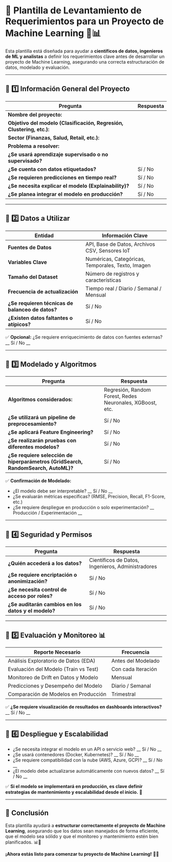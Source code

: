 # 📌 Plantilla de Levantamiento de Requerimientos para un Proyecto de Machine Learning 🤖📊

Esta plantilla está diseñada para ayudar a **científicos de datos, ingenieros de ML y analistas** a definir los requerimientos clave antes de desarrollar un proyecto de Machine Learning, asegurando una correcta estructuración de datos, modelado y evaluación.

---

## 📌 1️⃣ Información General del Proyecto

| Pregunta                          | Respuesta |
|----------------------------------|-----------|
| **Nombre del proyecto:**         |           |
| **Objetivo del modelo (Clasificación, Regresión, Clustering, etc.):** |           |
| **Sector (Finanzas, Salud, Retail, etc.):** |           |
| **Problema a resolver:** |           |
| **¿Se usará aprendizaje supervisado o no supervisado?** |           |
| **¿Se cuenta con datos etiquetados?** | Sí / No |
| **¿Se requieren predicciones en tiempo real?** | Sí / No |
| **¿Se necesita explicar el modelo (Explainability)?** | Sí / No |
| **¿Se planea integrar el modelo en producción?** | Sí / No |

---

## 📌 2️⃣ Datos a Utilizar

| Entidad          | Información Clave |
|----------------|-----------------|
| **Fuentes de Datos** | API, Base de Datos, Archivos CSV, Sensores IoT |
| **Variables Clave** | Numéricas, Categóricas, Temporales, Texto, Imagen |
| **Tamaño del Dataset** | Número de registros y características |
| **Frecuencia de actualización** | Tiempo real / Diario / Semanal / Mensual |
| **¿Se requieren técnicas de balanceo de datos?** | Sí / No |
| **¿Existen datos faltantes o atípicos?** | Sí / No |

✅ **Opcional:** ¿Se requiere enriquecimiento de datos con fuentes externas? __ Sí / No __

---

## 📌 3️⃣ Modelado y Algoritmos

| Pregunta                          | Respuesta |
|----------------------------------|-----------|
| **Algoritmos considerados:** | Regresión, Random Forest, Redes Neuronales, XGBoost, etc. |
| **¿Se utilizará un pipeline de preprocesamiento?** | Sí / No |
| **¿Se aplicará Feature Engineering?** | Sí / No |
| **¿Se realizarán pruebas con diferentes modelos?** | Sí / No |
| **¿Se requiere selección de hiperparámetros (GridSearch, RandomSearch, AutoML)?** | Sí / No |

✅ **Confirmación de Modelado:**
- ¿El modelo debe ser interpretable? __ Sí / No __
- ¿Se evaluarán métricas específicas? (RMSE, Precision, Recall, F1-Score, etc.)
- ¿Se requiere despliegue en producción o solo experimentación? __ Producción / Experimentación __

---

## 📌 4️⃣ Seguridad y Permisos

| Pregunta                          | Respuesta |
|----------------------------------|-----------|
| **¿Quién accederá a los datos?** | Científicos de Datos, Ingenieros, Administradores |
| **¿Se requiere encriptación o anonimización?** | Sí / No |
| **¿Se necesita control de acceso por roles?** | Sí / No |
| **¿Se auditarán cambios en los datos y el modelo?** | Sí / No |

---

## 📌 5️⃣ Evaluación y Monitoreo 📊

| Reporte Necesario | Frecuencia |
|------------------|------------|
| Análisis Exploratorio de Datos (EDA) | Antes del Modelado |
| Evaluación del Modelo (Train vs Test) | Con cada Iteración |
| Monitoreo de Drift en Datos y Modelo | Mensual |
| Predicciones y Desempeño del Modelo | Diario / Semanal |
| Comparación de Modelos en Producción | Trimestral |

✅ **¿Se requiere visualización de resultados en dashboards interactivos?** __ Sí / No __

---

## 📌 6️⃣ Despliegue y Escalabilidad

- ¿Se necesita integrar el modelo en un API o servicio web? __ Sí / No __
- ¿Se usará contenedores (Docker, Kubernetes)? __ Sí / No __
- ¿Se requiere compatibilidad con la nube (AWS, Azure, GCP)? __ Sí / No __
- ¿El modelo debe actualizarse automáticamente con nuevos datos? __ Sí / No __

✅ **Si el modelo se implementará en producción, es clave definir estrategias de mantenimiento y escalabilidad desde el inicio.** 🚀

---

## 📌 Conclusión

Esta plantilla ayudará a **estructurar correctamente el proyecto de Machine Learning**, asegurando que los datos sean manejados de forma eficiente, que el modelo sea sólido y que el monitoreo y mantenimiento estén bien planificados. 📊🤖

**¡Ahora estás listo para comenzar tu proyecto de Machine Learning!** 🚀🎉
